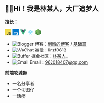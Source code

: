 ## 👋👋Hi！我是林某人，大厂追梦人


**擅长：**

<code><img height="20" src="https://raw.githubusercontent.com/github/explore/80688e429a7d4ef2fca1e82350fe8e3517d3494d/topics/javascript/javascript.png"></code>
<code><img height="20" src="https://raw.githubusercontent.com/github/explore/80688e429a7d4ef2fca1e82350fe8e3517d3494d/topics/typescript/typescript.png"></code>
<code><img height="20" src="https://raw.githubusercontent.com/github/explore/80688e429a7d4ef2fca1e82350fe8e3517d3494d/topics/vue/vue.png"></code>
<code><img height="20" src="https://raw.githubusercontent.com/github/explore/80688e429a7d4ef2fca1e82350fe8e3517d3494d/topics/react/react.png"></code>
<code><img height="20" src="https://raw.githubusercontent.com/github/explore/80688e429a7d4ef2fca1e82350fe8e3517d3494d/topics/nodejs/nodejs.png"></code>

- <img src="https://edent.github.io/SuperTinyIcons/images/svg/blogger.svg" width="15" title="Blogger" /> 博客：[懒惰的博客](http://www.linzefan.top/hexo-blogs/) / [基础篇](http://www.linzefan.top/blogs/)
- <img src="https://edent.github.io/SuperTinyIcons/images/svg/wechat.svg" width="15" title="WeChat" /> 微信：linzf0612
- <img src="https://edent.github.io/SuperTinyIcons/images/svg/buffer.svg" width="15" title="Buffer" /> 掘金社区：[林某人_](https://juejin.cn/user/1275089221594024)
- <img src="https://edent.github.io/SuperTinyIcons/images/svg/email.svg" width="15" title="Email" /> Email：962018407@qq.com

**前端攻城狮**
- 一名分享者
- 一个切图仔
- 一话痨

<!-- 
<div>
  <a href="/" align="left">
   <img src="https://github-readme-stats.vercel.app/api/top-langs/?username=linzefan0612&layout=compact&hide_border=true" />
  </a>
​
  <a href="/" align="right">
     <img src="https://github-readme-stats.vercel.app/api?username=linzefan0612&show_icons=true&hide_border=true" />
  </a>
</div>

[](https://komarev.com/ghpvc/?username=linzefan0612&color=brightgreen) -->
